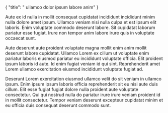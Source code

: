 {
  "title": " ullamco dolor ipsum labore anim"
}

Aute ex id nulla in mollit consequat cupidatat incididunt incididunt minim nulla dolore amet ipsum. Ullamco veniam nisi nulla culpa et est ipsum elit laboris. Enim voluptate commodo deserunt labore. Sit cupidatat laborum pariatur esse fugiat. Irure non tempor anim labore irure quis in voluptate occaecat sunt.

Aute deserunt aute proident voluptate magna mollit enim anim mollit deserunt labore cupidatat. Ullamco Lorem ex cillum ut voluptate enim pariatur laboris eiusmod pariatur eu incididunt voluptate officia. Elit proident ipsum laboris id aute. Id enim fugiat veniam id qui sint. Reprehenderit amet Lorem ullamco exercitation eiusmod incididunt voluptate fugiat ad.

Deserunt Lorem exercitation eiusmod ullamco velit do sit veniam in ullamco ipsum. Enim ipsum ipsum laboris officia reprehenderit sit eu nisi aute duis cillum. Elit esse fugiat fugiat dolore nulla proident aute voluptate consectetur. Qui qui nostrud nulla do pariatur irure irure veniam proident id in mollit consectetur. Tempor veniam deserunt excepteur cupidatat minim et eu officia duis consequat deserunt commodo sunt.